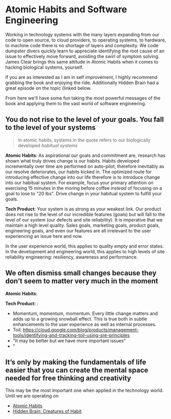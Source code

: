 # Atomic Habits and Software Engineering


Working in technology systems with the many layers expanding from our code to open source, to cloud providers, to operating systems, to hardware, to machine code there is no shortage of layers and complexity.  We code dumpster divers quickly learn to appreciate identifying the root cause of an issue to effectively move forward, avoiding the swirl of symptom solving.  James Clear brings this same attitude in Atomic Habits when it comes to hacking biological systems, yourself.

If you are as interested as I am in self improvement, I highly recommend grabbing the book and enjoying the ride.  Additionally Hidden Brain had a great episode on the topic (linked below. 

From here we'll have some fun taking the most powerful messages of the book and applying them to the vast world of software engineering.

## You do not rise to the level of your goals.  You fall to the level of your systems

> In atomic habits, systems in the quote refers to our biologically developed *habitual systems*

**Atomic Habits**:  As aspirational our goals and commitment are,  research has shown what truly drives change is our habits.  Habits developed incrementally over time are performed on auto-pilot, therefore inevitably as our resolve deteriorates, our habits kicked in.  The optimized route for introducing effective change into our life therefore is to introduce change into our habitual system.  For example, focus your primary attention on exercising 15 minutes in the moring before coffee _instead_ of focusing on a goal to lose to "20 lbs".  Drive change in your habitual system to fulfill your goals. 


**Tech Product**:  Your system is as strong as your weakest link.   Our product does not rise to the level of our incredible features (goals) but will fall to the level of our system (our defects and site reliability).  It is imperative that we maintain a high level quality.  Sales goals, marketing goals, product goals, engineering goals, and even our features are all irrelevant to the user experiencing an issue here and now. 

In the user experience world, this applies to quality empty and error states.
In the development and engineering world, this applies to high levels of site reliability engineering: resiliency, awareness and performance.

## We often dismiss small changes because they don’t seem to matter very much in the moment

**Atomic Habits**:  

**Tech Product**:  : 
- Momentum, momentum, momentum.  Every little change matters and adds up to a growing snowball effect. This is true both in subtle enhancements to the user experience as well as internal processes.
- Toil: https://cloud.google.com/blog/products/management-tools/identifying-and-tracking-toil-using-sre-principles
- "It may be better but we have more important issues"
- "

## It’s only by making the fundamentals of life easier that you can create the mental space needed for free thinking and creativity

This may be the most important one when applied in the technology world.  Until we are operating on 

- [Atomic Habits](https://www.amazon.com/gp/product/0735211299)
- [Hidden Brain: Creatures of Habit](https://hiddenbrain.org/podcast/creatures-of-habit/)

<!--stackedit_data:
eyJoaXN0b3J5IjpbNjAwMzM1MjUsLTYyNDg4OTc0MywxOTgwOD
IwMTEyLDE4Mjc5MzA1MTUsLTEzODc2MDk2NjYsLTQwMzcyMzIz
NCw3MzA5OTgxMTZdfQ==
-->